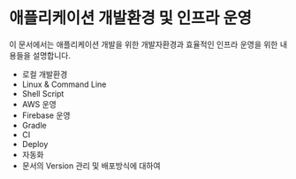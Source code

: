 # 애플리케이션 개발환경 및 인프라 운영

이 문서에서는 애플리케이션 개발을 위한 개발자환경과 효율적인 인프라 운영을 위한 내용들을 설명합니다.

- 로컬 개발환경
- Linux & Command Line
- Shell Script
- AWS 운영
- Firebase 운영
- Gradle
- CI 
- Deploy
- 자동화
- 문서의 Version 관리 및 배포방식에 대하여
